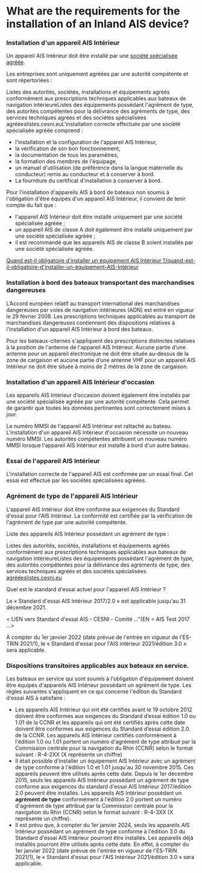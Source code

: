 # What are the requirements for the installation of an Inland AIS device?



### Installation d'un appareil AIS Intérieur

Un appareil AIS Intérieur doit être installé par une [société spécialisée agréée](https://ris.gitbook.io/ebrochure-iais/how-to-install-inland-nautical-equipment#list-of-approved-installing-firms).

Les entreprises sont uniquement agréées par une autorité compétente et sont répertoriées :

Listes des autorités, sociétés, installations et équipements agréés conformément aux prescriptions techniques applicables aux bateaux de navigation intérieureListes des équipements possédant l'agrément de type, des autorités compétentes pour la délivrance des agréments de type, des services techniques agréés et des sociétés spécialisées agrééeslistes.cesni.euL'installation correcte effectuée par une société spécialisée agréée comprend :

* l'installation et la configuration de l'appareil AIS Intérieur,
* la vérification de son bon fonctionnement,
* la documentation de tous les paramètres,
* la formation des membres de l'équipage,
* un manuel d'utilisation \(de préférence dans la langue maternelle du conducteur\) remis au conducteur et à conserver à bord.
* La fourniture du certificat d'installation à conserver à bord.

Pour l'installation d'appareils AIS à bord de bateaux non soumis à l'obligation d'être équipés d'un appareil AIS Intérieur, il convient de tenir compte du fait que :

* l'appareil AIS Intérieur doit être installé uniquement par une société spécialisée agréée ;
* un appareil AIS de classe A doit également être installé uniquement par une société spécialisée agréée ;
* il est recommandé que les appareils AIS de classe B soient installés par une société spécialisée agréée.

[Quand est-il obligatoire d'installer un équipement AIS Intérieur ?/quand-est-il-obligatoire-d'installer-un-équipement-AIS-Intérieur](https://ris.gitbook.io/ebrochure-iais/when-is-it-compulsory-to-install-inland-ais-equipment)

### Installation à bord des bateaux transportant des marchandises dangereuses

L’Accord européen relatif au transport international des marchandises dangereuses par voies de navigation intérieures \(ADN\) est entré en vigueur le 29 février 2008. Les prescriptions techniques applicables au transport de marchandises dangereuses contiennent des dispositions relatives à l'installation d'un appareil AIS Intérieur à bord des bateaux.

Pour les bateaux-citernes s'appliquent des prescriptions distinctes relatives à la position de l'antenne de l'appareil AIS Intérieur. Aucune partie d’une antenne pour un appareil électronique ne doit être située au-dessus de la zone de cargaison et aucune partie d’une antenne VHF pour un appareil AIS Intérieur ne doit être située à moins de 2 mètres de la zone de cargaison.

### Installation d'un appareil AIS Intérieur d'occasion

Les appareils AIS Intérieur d’occasion doivent également être installés par une société spécialisée agréée par une autorité compétente. Cela permet de garantir que toutes les données pertinentes sont correctement mises à jour.

Le numéro MMSI de l'appareil AIS Intérieur est rattaché au bateau. L'installation d'un appareil AIS Intérieur d'occasion nécessite un nouveau numéro MMSI. Les autorités compétentes attribuent un nouveau numéro MMSI lorsque l'appareil AIS Intérieur est installé à bord d'un autre bateau.

### Essai de l'appareil AIS Intérieur

L'installation correcte de l'appareil AIS est confirmée par un essai final. Cet essai est effectué par les sociétés spécialisées agréées.

### Agrément de type de l'appareil AIS Intérieur

L'appareil AIS Intérieur doit être conforme aux exigences du Standard d'essai pour l'AIS Intérieur. La conformité est certifiée par la vérification de l'agrément de type par une autorité compétente.

Liste des appareils AIS Intérieur possédant un agrément de type :

Listes des autorités, sociétés, installations et équipements agréés conformément aux prescriptions techniques applicables aux bateaux de navigation intérieureListes des équipements possédant l'agrément de type, des autorités compétentes pour la délivrance des agréments de type, des services techniques agréés et des sociétés spécialisées [agrééeslistes.cesni.eu](http://xn--agreslistes-dbba.cesni.eu)

Quel est le standard d'essai actuel pour l'appareil AIS Intérieur ?

Le « Standard d'essai AIS Intérieur 2017/2.0 » est applicable jusqu'au 31 décembre 2021.

&lt; LIEN vers Standard d'essai AIS - CESNI - Comité ..."\(EN = AIS Test 2017 ...&gt;

À compter du 1er janvier 2022 \(date prévue de l'entrée en vigueur de l'ES-TRIN 2021/1\), le « Standard d'essai pour l'AIS intérieur 2021/édition 3.0 » sera applicable.

### Dispositions transitoires applicables aux bateaux en service.

Les bateaux en service qui sont soumis à l'obligation d'équipement doivent être équipés d'appareils AIS Intérieur possédant un agrément de type. Les règles suivantes s'appliquent en ce qui concerne l'édition du Standard d'essai AIS à satisfaire :

* Les appareils AIS Intérieur qui ont été certifiés avant le 19 octobre 2012 doivent être conformes aux exigences du Standard d’essai édition 1.0 ou 1.01 de la CCNR et les appareils qui ont été certifiés après cette date doivent être conformes aux exigences du Standard d’essai édition 2.0. de la CCNR. Les appareils AIS Intérieur certifiés conformément à l'édition 1.0 ou 1.01 portent un numéro d'agrément de type attribué par la Commission centrale pour la navigation du Rhin \(CCNR\) selon le format suivant : R-4-2XX \(X représente un chiffre\)
* Il était possible d'installer un équipement AIS Intérieur avec un agrément de type conforme à l'édition 1.0 et 1.01 jusqu'au 30 novembre 2015. Ces appareils peuvent être utilisés après cette date. Depuis le 1er décembre 2015, seuls les appareils AIS Intérieur possédant un agrément de type conforme aux exigences du standard d'essai AIS Intérieur 2017/édition 2.0 peuvent être installés. Les appareils AIS Intérieur possédant un **agrément de type** conformément à l'édition 2.0 portent un numéro d'agrément de type attribué par la Commission centrale pour la navigation du Rhin \(CCNR\) selon le format suivant : R-4-3XX \(X représente un chiffre\).
* Il est prévu que, à compter du 1er janvier 2024, seuls les appareils AIS Intérieur possédant un agrément de type conforme à l'édition 3.0 du Standard d'essai AIS Intérieur pourront être installés. Les appareils déjà installés pourront être utilisés après cette date. En effet, à compter du 1er janvier 2022 \(date prévue de l'entrée en vigueur de l'ES-TRIN 2021/1\), le « Standard d'essai pour l'AIS Intérieur 2021/édition 3.0 » sera applicable.

